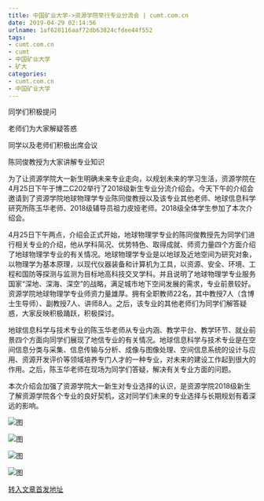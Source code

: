 ```yaml
---
title: 中国矿业大学->资源学院举行专业分流会 | cumt.com.cn
date: 2019-04-29 02:14:56
urlname: 1af620116aaf72db63024cfdee44f552
tags: 
- cumt.com.cn
- cumt
- 中国矿业大学
- 矿大
categories:
- cumt.com.cn
- 中国矿业大学
---
```


同学们积极提问

老师们为大家解疑答惑

同学以及老师们积极出席会议

陈同俊教授为大家讲解专业知识

为了让资源学院大一新生明确未来专业走向，以规划未来的学习生活，资源学院在4月25日下午于博二C202举行了2018级新生专业分流介绍会。今天下午的介绍会邀请到了资源学院地球物理学专业陈同俊教授以及该专业其他老师、地球信息科学研究所陈玉华老师、2018级辅导员祖力皮娅老师。2018级全体学生参加了本次介绍会。

4月25日下午两点，介绍会正式开始，地球物理学专业的陈同俊教授先为同学们进行相关专业的介绍，他从学科简况、优势特色、取得成就、师资力量四个方面介绍了地球物理学专业的有关情况。地球物理学专业是以地球及近地空间为研究对象，以物理学为基本原理，以现代仪器装备和计算机为工具，以资源、安全、环境、工程和国防等探测与监测为目标地高科技交叉学科。并且说明了地球物理学专业服务国家“深地、深海、深空”的战略，满足城市地下空间发展的需求，专业前景较好。资源学院地球物理学专业师资力量雄厚。拥有全职教师22名，其中教授7人（含博士生导师）、副教授7人、讲师8人。之后，该专业的其他老师们为同学们解答疑惑，大家反映积极踊跃，积极探讨。

地球信息科学与技术专业的陈玉华老师从专业内涵、教学平台、教学环节、就业前景四个方面向同学们展现了地信专业的有关情况。地球信息科学与技术专业是在空间信息分类与采集、信息传输与分析、成像与图像处理、空间信息系统的设计与应用、资源开发评价等领域培养专门人才的一种专业，对未来的建设工作起到很大的作用。之后，陈玉华老师在现场为同学们答疑，解决有关专业方面的问题。

本次介绍会加强了资源学院大一新生对专业选择的认识，是资源学院2018级新生了解资源学院各个专业的良好契机，这对同学们未来的专业选择与长期规划有着深远的影响。

![图](http://xwzx.cumt.edu.cn/_upload/article/images/2a/30/88a0833c49358ece586d75541f70/7d77015a-7cd9-4026-830c-34ab81859c42.jpg)

![图](http://xwzx.cumt.edu.cn/_upload/article/images/2a/30/88a0833c49358ece586d75541f70/c76140fc-6b74-4edb-94df-a09bef0344c7.jpg)

![图](http://xwzx.cumt.edu.cn/_upload/article/images/2a/30/88a0833c49358ece586d75541f70/19a8cffd-0504-4f7b-838e-e75cb0f2911b.jpg)

![图](http://xwzx.cumt.edu.cn/_upload/article/images/2a/30/88a0833c49358ece586d75541f70/f93b627d-518e-4791-a795-2d0e1023a347.jpg)

[转入文章首发地址](http://xwzx.cumt.edu.cn/f7/32/c523a522034/page.htm)